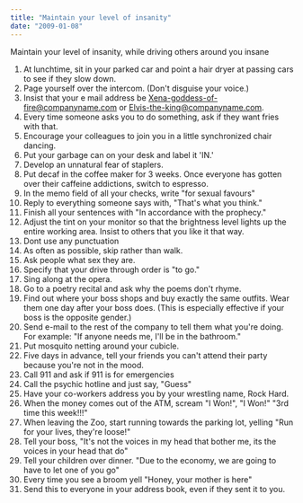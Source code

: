 ```yaml
---
title: "Maintain your level of insanity"
date: "2009-01-08"
---
```


Maintain your level of insanity, while driving others around you insane

1. At lunchtime, sit in your parked car and point a hair dryer at passing cars to see if they slow down.
2. Page yourself over the intercom. (Don't disguise your voice.)
3. Insist that your e mail address be Xena-goddess-of-fire@companyname.com or Elvis-the-king@companyname.com.
4. Every time someone asks you to do something, ask if they want fries with that.
5. Encourage your colleagues to join you in a little synchronized chair dancing.
6. Put your garbage can on your desk and label it 'IN.'
7. Develop an unnatural fear of staplers.
8. Put decaf in the coffee maker for 3 weeks. Once everyone has gotten over their caffeine addictions, switch to espresso.
9. In the memo field of all your checks, write "for sexual favours"
10. Reply to everything someone says with, "That's what you think."
11. Finish all your sentences with "In accordance with the prophecy."
12. Adjust the tint on your monitor so that the brightness level lights up the entire working area. Insist to others that you like it that way.
13. Dont use any punctuation
14. As often as possible, skip rather than walk.
15. Ask people what sex they are.
16. Specify that your drive through order is "to go."
17. Sing along at the opera.
18. Go to a poetry recital and ask why the poems don't rhyme.
19. Find out where your boss shops and buy exactly the same outfits. Wear them one day after your boss does. (This is especially effective if your boss is the opposite gender.)
20. Send e-mail to the rest of the company to tell them what you're doing. For example: "If anyone needs me, I'll be in the bathroom."
21. Put mosquito netting around your cubicle.
22. Five days in advance, tell your friends you can't attend their party because you're not in the mood.
23. Call 911 and ask if 911 is for emergencies
24. Call the psychic hotline and just say, "Guess"
25. Have your co-workers address you by your wrestling name, Rock Hard.
26. When the money comes out of the ATM, scream "I Won!", "I Won!" "3rd time this week!!!"
27. When leaving the Zoo, start running towards the parking lot, yelling "Run for your lives, they're loose!"
28. Tell your boss, "It's not the voices in my head that bother me, its the voices in your head that do"
29. Tell your children over dinner. "Due to the economy, we are going to have to let one of you go"
30. Every time you see a broom yell "Honey, your mother is here"
31. Send this to everyone in your address book, even if they sent it to you.
